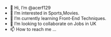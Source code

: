 - 👋 Hi, I’m @acerf129
- 👀 I’m interested in Sports,Movies.
- 🌱 I’m currently learning Front-End Techniques.
- 💞️ I’m looking to collaborate on Jobs in UK
- 📫 How to reach me ...

<!---
acerf129/acerf129 is a ✨ special ✨ repository because its `README.md` (this file) appears on your GitHub profile.
You can click the Preview link to take a look at your changes.
--->
